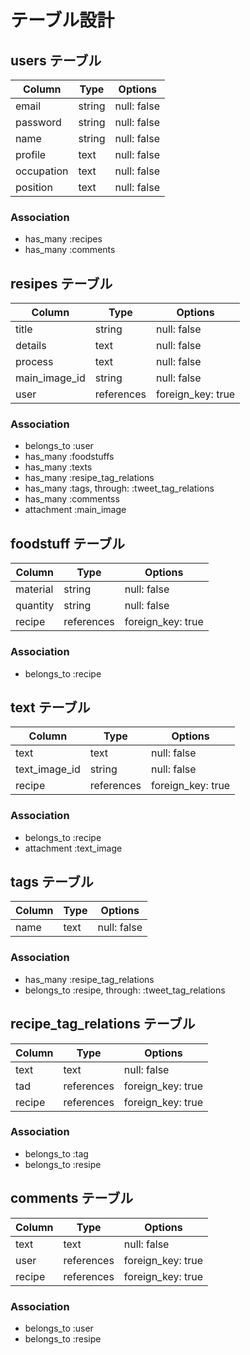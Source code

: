 

# テーブル設計

## users テーブル

| Column     | Type   | Options     |
| ---------- | ------ | ----------- |
| email      | string | null: false |
| password   | string | null: false |
| name       | string | null: false |
| profile    | text   | null: false |
| occupation | text   | null: false |
| position   | text   | null: false |


### Association

- has_many :recipes
- has_many :comments

## resipes テーブル
| Column        | Type         | Options            |
| ------------- | ------------ | ------------------ |
| title         | string       | null: false        |
| details       | text         | null: false        |
| process       | text         | null: false        |
| main_image_id | string       | null: false        |
| user          | references   |  foreign_key: true |

### Association

- belongs_to :user
- has_many   :foodstuffs
- has_many   :texts
- has_many   :resipe_tag_relations
- has_many   :tags, through: :tweet_tag_relations
- has_many   :commentss
- attachment :main_image

## foodstuff テーブル

| Column     | Type         | Options                |
| ---------- | ------------ | ---------------------- |
| material   | string       | null: false            |
| quantity   | string       | null: false            |
| recipe     | references   | foreign_key: true      |

### Association

- belongs_to :recipe

## text テーブル

| Column        | Type          | Options                |
| ------------- | ------------- | ---------------------- |
| text          | text          | null: false            |
| text_image_id | string        | null: false            |
| recipe        | references    | foreign_key: true      |

### Association

- belongs_to :recipe
- attachment :text_image

## tags テーブル

| Column     | Type         | Options     |
| ---------- | ------------ | ----------- |
| name       | text         | null: false |

### Association

- has_many   :resipe_tag_relations
- belongs_to :resipe, through: :tweet_tag_relations


## recipe_tag_relations テーブル

| Column     | Type         | Options           |
| ---------- | ------------ | ----------------- |
| text       | text         | null: false       |
| tad        | references   | foreign_key: true |
| recipe     | references   | foreign_key: true |

### Association

- belongs_to :tag
- belongs_to :resipe

## comments テーブル

| Column     | Type         | Options                |
| ---------- | ------------ | ---------------------- |
| text       | text         | null: false            |
| user       | references   | foreign_key: true      |
| recipe     | references   | foreign_key: true      |

### Association

- belongs_to :user
- belongs_to :resipe

